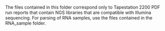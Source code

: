 The files contained in this folder correspond only to Tapestation 2200 PDF run reports that contain NGS libraries that are compatible with Illumina sequencing. For parsing of RNA samples, use the files contained in the RNA_sample folder. 
